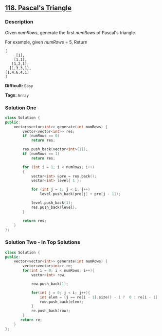 ## [118. Pascal's Triangle](https://leetcode.com/problems/pascals-triangle/description/)

### Description

Given _numRows_, generate the first _numRows_ of Pascal's triangle.

For example, given _numRows_ = 5,
Return

```
[
     [1],
    [1,1],
   [1,2,1],
  [1,3,3,1],
[1,4,6,4,1]
]
```

**Difficult:** `Easy`

**Tags:** `Array`

### Solution One

```c++
class Solution {
public:
    vector<vector<int>> generate(int numRows) {
        vector<vector<int>> res;
        if (numRows == 0)
            return res;

        res.push_back(vector<int>{1});
        if (numRows == 1)
            return res;

        for (int i = 1; i < numRows; i++)
        {
            vector<int> &pre = res.back();
            vector<int> level{ 1 };

            for (int j = 1; j < i; j++)
                level.push_back(pre[j] + pre[j - 1]);

            level.push_back(1);
            res.push_back(level);
        }

        return res;
    }
};
```

### Solution Two - In Top Solutions

```c++
class Solution {
public:
    vector<vector<int>> generate(int numRows) {
        vector<vector<int>> re;
        for(int i = 0; i < numRows; i++){
            vector<int> row;

            row.push_back(1);

            for(int j = 0; j < i; j++){
                int elem = (j == re[i - 1].size() - 1 ?  0 : re[i - 1][j + 1]) + re[i - 1][j];
                row.push_back(elem);
            }
            re.push_back(row);
        }
       return re;
    }
};
```
